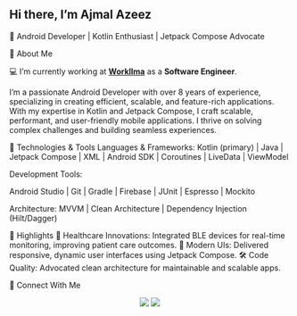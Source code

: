 ## Hi there, I’m Ajmal Azeez

🚀 Android Developer | Kotlin Enthusiast | Jetpack Compose Advocate

🚀 About Me

💻 I’m currently working at [**Workllma**](https://www.workllma.com) as a **Software Engineer**.


I’m a passionate Android Developer with over 8 years of experience, specializing in creating efficient, scalable, and feature-rich applications. With my expertise in Kotlin and Jetpack Compose, I craft scalable, performant, and user-friendly mobile applications. I thrive on solving complex challenges and building seamless experiences.


🔧 Technologies & Tools
Languages & Frameworks:
Kotlin (primary) | Java | Jetpack Compose | XML | Android SDK | Coroutines | LiveData | ViewModel

Development Tools:

Android Studio | Git | Gradle | Firebase | JUnit | Espresso | Mockito


Architecture:
MVVM | Clean Architecture | Dependency Injection (Hilt/Dagger)

🌟 Highlights
📱 Healthcare Innovations: Integrated BLE devices for real-time monitoring, improving patient care outcomes.
🚀 Modern UIs: Delivered responsive, dynamic user interfaces using Jetpack Compose.
🛠 Code Quality: Advocated clean architecture for maintainable and scalable apps.


💬 Connect With Me
<p align="center"> <a href="https://linkedin.com/in/yourprofile" target="_blank"><img src="https://img.shields.io/badge/-LinkedIn-blue?style=for-the-badge&logo=linkedin&logoColor=white" /></a> <a href="mailto:ajmalazeez.dev@gmail.com" target="_blank"><img src="https://img.shields.io/badge/-Email-red?style=for-the-badge&logo=gmail&logoColor=white" /></a>
